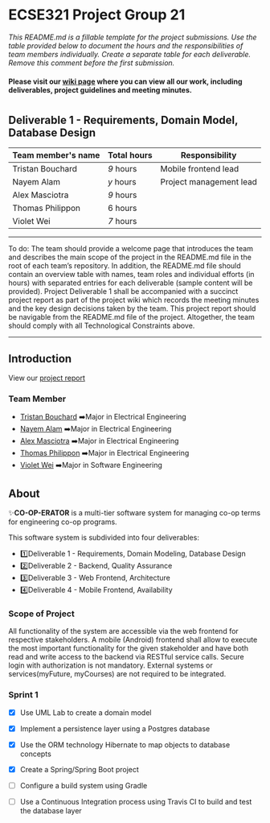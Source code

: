 # ECSE321 Project Group 21

_This README.md is a fillable template for the project submissions. Use the table provided below to document the hours and the responsibilities of team members individually. Create a separate table for each deliverable. Remove this comment before the first submission._
#### Please visit our [wiki page](https://github.com/McGill-ECSE321-Winter2019/ecse321-group-project-21/wiki) where you can view all our work, including deliverables, project guidelines and meeting minutes.
#

## Deliverable 1 - Requirements, Domain Model, Database Design

|Team member's name|Total hours|Responsibility         |
|------------------|-----------|-----------------------|
|Tristan Bouchard  |  _9_ hours|Mobile frontend lead   |
|Nayem Alam        |  _y_ hours|Project management lead|
|Alex Masciotra    |  _9_ hours|                       |
|Thomas Philippon  |  6 hours  |                       |
|Violet Wei        |  _7_ hours|                       |


---
To do:
The team should provide a welcome page that introduces the team and describes the main scope of the project in the README.md file in the root of each team’s repository. In addition, the README.md file should contain an overview table with names, team roles and individual efforts (in hours) with separated entries for each deliverable (sample content will be provided).
Project Deliverable 1 shall be accompanied with a succinct project report as part of the project wiki which records the meeting minutes and the key design decisions taken by the team. This project report should be navigable from the README.md file of the project. Altogether, the team should comply with all Technological Constraints above.

---
## Introduction

View our [project report]()

### Team Member
- [Tristan Bouchard](https://github.com/tbutch)    :arrow_right:Major in Electrical Engineering
- [Nayem Alam](https://github.com/nayemalam)       :arrow_right:Major in Electrical Engineering
- [Alex Masciotra](https://github.com/amasciotra)  :arrow_right:Major in Electrical Engineering
- [Thomas Philippon](https://github.com/thomasp05) :arrow_right:Major in Electrical Engineering
- [Violet Wei](https://github.com/violetwei)       :arrow_right:Major in Software Engineering


## About

:sparkles:**CO-OP-ERATOR** is a multi-tier software system for managing co-op terms for engineering co-op programs.

This software system is subdivided into four deliverables:

- :one:Deliverable 1 - Requirements, Domain Modeling, Database Design
- :two:Deliverable 2 - Backend, Quality Assurance
- :three:Deliverable 3 - Web Frontend, Architecture
- :four:Deliverable 4 - Mobile Frontend, Availability

### Scope of Project

All functionality of the system are accessible via the web frontend for respective stakeholders.
A mobile (Android) frontend shall allow to execute the most important functionality for the given stakeholder 
and have both read and write access to the backend via RESTful service calls.
Secure login with authorization is not mandatory. 
External systems or services(myFuture, myCourses) are not required to be integrated.

### Sprint 1 
- [x] Use UML Lab to create a domain model
- [x] Implement a persistence layer using a Postgres database
- [x] Use the ORM technology Hibernate to map objects to database concepts
- [x] Create a Spring/Spring Boot project
- [ ] Configure a build system using Gradle
- [ ] Use a Continuous Integration process using Travis CI to build and test the database layer




